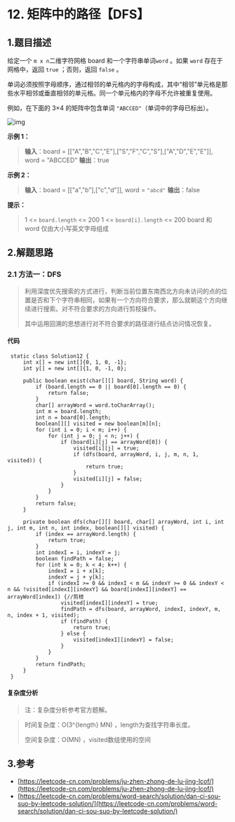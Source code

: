 # 12. 矩阵中的路径【DFS】

## 1.题目描述

给定一个 `m x n`二维字符网格 board 和一个字符串单词`word` 。如果 `word` 存在于网格中，返回 `true` ；否则，返回 `false` 。

单词必须按照字母顺序，通过相邻的单元格内的字母构成，其中“相邻”单元格是那些水平相邻或垂直相邻的单元格。同一个单元格内的字母不允许被重复使用。

例如，在下面的 3×4 的矩阵中包含单词 `"ABCCED"`（单词中的字母已标出）。

![img](https://mchen0607.github.io/images/word2.jpg)

**示例 1：**

> **输入**：board = \[\["A","B","C","E"\],\["S","F","C","S"\],\["A","D","E","E"\]\], word = "ABCCED" **输出**：true

**示例 2：**

> **输入**：board = \[\["a","b"\],\["c","d"\]\], word = `"abcd"` **输出**：false

**提示：**

> 1 &lt;= `board.length` &lt;= 200 1 &lt;= `board[i].length` &lt;= 200 board 和 word 仅由大小写英文字母组成

## 2.解题思路

### 2.1 方法一：DFS

> 利用深度优先搜索的方式进行，判断当前位置东南西北方向未访问的点的位置是否和下个字符串相同，如果有一个方向符合要求，那么就朝这个方向继续进行搜索。对不符合要求的方向进行剪枝操作。
>
> 其中运用回溯的思想进行对不符合要求的路径进行结点访问情况恢复。

#### 代码

```text
 static class Solution12 {
     int x[] = new int[]{0, 1, 0, -1};
     int y[] = new int[]{1, 0, -1, 0};
 ​
     public boolean exist(char[][] board, String word) {
         if (board.length == 0 || board[0].length == 0) {
             return false;
         }
         char[] arrayWord = word.toCharArray();
         int m = board.length;
         int n = board[0].length;
         boolean[][] visited = new boolean[m][n];
         for (int i = 0; i < m; i++) {
             for (int j = 0; j < n; j++) {
                 if (board[i][j] == arrayWord[0]) {
                     visited[i][j] = true;
                     if (dfs(board, arrayWord, i, j, m, n, 1, visited)) {
                         return true;
                     }
                     visited[i][j] = false;
                 }
             }
         }
         return false;
     }
 ​
     private boolean dfs(char[][] board, char[] arrayWord, int i, int j, int m, int n, int index, boolean[][] visited) {
         if (index == arrayWord.length) {
             return true;
         }
         int indexI = i, indexY = j;
         boolean findPath = false;
         for (int k = 0; k < 4; k++) {
             indexI = i + x[k];
             indexY = j + y[k];
             if (indexI >= 0 && indexI < m && indexY >= 0 && indexY < n && !visited[indexI][indexY] && board[indexI][indexY] == arrayWord[index]) {//剪枝
                 visited[indexI][indexY] = true;
                 findPath = dfs(board, arrayWord, indexI, indexY, m, n, index + 1, visited);
                 if (findPath) {
                     return true;
                 } else {
                     visited[indexI][indexY] = false;
                 }
             }
         }
         return findPath;
     }
 }
```

#### 复杂度分析

> 注：复杂度分析参考官方题解。

> 时间复杂度：O\(3^{length} MN\) ，length为查找字符串长度。
>
> 空间复杂度：O\(MN\) ，visited数组使用的空间

## 3.参考

* [https://leetcode-cn.com/problems/ju-zhen-zhong-de-lu-jing-lcof/](https://leetcode-cn.com/problems/ju-zhen-zhong-de-lu-jing-lcof/)
* [https://leetcode-cn.com/problems/word-search/solution/dan-ci-sou-suo-by-leetcode-solution/](https://leetcode-cn.com/problems/word-search/solution/dan-ci-sou-suo-by-leetcode-solution/)

